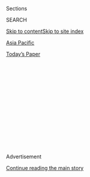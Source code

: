 <div id="app">

<div>

<div>

<div>

<div class="NYTAppHideMasthead css-1q2w90k e1suatyy0">

<div class="section css-ui9rw0 e1suatyy2">

<div class="css-eph4ug er09x8g0">

<div class="css-6n7j50">

</div>

<span class="css-1dv1kvn">Sections</span>

<div class="css-10488qs">

<span class="css-1dv1kvn">SEARCH</span>

</div>

[Skip to content](#site-content)[Skip to site index](#site-index)

</div>

<div id="masthead-section-label" class="css-1wr3we4 eaxe0e00">

[Asia
Pacific](https://www.nytimes.com/section/world/asia)

</div>

<div class="css-10698na e1huz5gh0">

</div>

</div>

<div id="masthead-bar-one" class="section hasLinks css-15hmgas e1csuq9d3">

<div class="css-uqyvli e1csuq9d0">

</div>

<div class="css-1uqjmks e1csuq9d1">

</div>

<div class="css-9e9ivx">

[](https://myaccount.nytimes.com/auth/login?response_type=cookie&client_id=vi)

</div>

<div class="css-1bvtpon e1csuq9d2">

[Today’s
Paper](https://www.nytimes.com/section/todayspaper)

</div>

</div>

</div>

</div>

<div data-aria-hidden="false">

<div id="site-content" data-role="main">

<div>

<div class="css-1aor85t" style="opacity:0.000000001;z-index:-1;visibility:hidden">

<div class="css-1hqnpie">

<div class="css-epjblv">

<span class="css-17xtcya">[Asia
Pacific](/section/world/asia)</span><span class="css-x15j1o">|</span><span class="css-fwqvlz">Ouster
of South Korean President Could Return Liberals to
Power</span>

</div>

<div class="css-k008qs">

<div class="css-1iwv8en">

<span class="css-18z7m18"></span>

<div>

</div>

</div>

<span class="css-1n6z4y">https://nyti.ms/2mbOVf4</span>

<div class="css-1705lsu">

<div class="css-4xjgmj">

<div class="css-4skfbu" data-role="toolbar" data-aria-label="Social Media Share buttons, Save button, and Comments Panel with current comment count" data-testid="share-tools">

  - 
  - 
  - 
  - 
    
    <div class="css-6n7j50">
    
    </div>

  - 

</div>

</div>

</div>

</div>

</div>

</div>

<div class="css-13pd83m">

</div>

<div id="top-wrapper" class="css-1sy8kpn">

<div id="top-slug" class="css-l9onyx">

Advertisement

</div>

[Continue reading the main
story](#after-top)

<div class="ad top-wrapper" style="text-align:center;height:100%;display:block;min-height:250px">

<div id="top" class="place-ad" data-position="top" data-size-key="top">

</div>

</div>

<div id="after-top">

</div>

</div>

<div id="sponsor-wrapper" class="css-1hyfx7x">

<div id="sponsor-slug" class="css-19vbshk">

Supported by

</div>

[Continue reading the main
story](#after-sponsor)

<div id="sponsor" class="ad sponsor-wrapper" style="text-align:center;height:100%;display:block">

</div>

<div id="after-sponsor">

</div>

</div>

<div class="css-1vkm6nb ehdk2mb0">

# Ouster of South Korean President Could Return Liberals to Power

</div>

<div class="css-79elbk" data-testid="photoviewer-wrapper">

<div class="css-z3e15g" data-testid="photoviewer-wrapper-hidden">

</div>

<div class="css-1a48zt4 ehw59r15" data-testid="photoviewer-children">

![<span class="css-16f3y1r e13ogyst0" data-aria-hidden="true">Moon
Jae-in, a presidential aspirant, at a rally against then-President Park
Geun-hye in Seoul, South Korea, in
December.</span><span class="css-cnj6d5 e1z0qqy90" itemprop="copyrightHolder"><span class="css-1ly73wi e1tej78p0">Credit...</span><span><span>Jeon
Heon-Kyun/European Pressphoto
Agency</span></span></span>](https://static01.nyt.com/images/2017/03/11/world/11Korea1/11Korea1-articleInline.jpg?quality=75&auto=webp&disable=upscale)

</div>

</div>

<div class="css-xt80pu e12qa4dv0">

<div class="css-18e8msd">

<div class="css-vp77d3 epjyd6m0">

<div class="css-1baulvz">

By [<span class="css-1baulvz last-byline" itemprop="name">Choe
Sang-Hun</span>](http://www.nytimes.com/by/choe-sang-hun)

</div>

</div>

  - March 10,
    2017

  - 
    
    <div class="css-4xjgmj">
    
    <div class="css-d8bdto" data-role="toolbar" data-aria-label="Social Media Share buttons, Save button, and Comments Panel with current comment count" data-testid="share-tools">
    
      - 
      - 
      - 
      - 
        
        <div class="css-6n7j50">
        
        </div>
    
      - 
    
    </div>
    
    </div>

</div>

</div>

<div class="section meteredContent css-1r7ky0e" name="articleBody" itemprop="articleBody">

<div class="css-1fanzo5 StoryBodyCompanionColumn">

<div class="css-53u6y8">

SEOUL, South Korea — The foes of South Korea’s likely new leaders have
called them blindly naïve, closet North Korea followers and
anti-American — an unsettling accusation in a country where the alliance
with Washington has been the military bedrock for seven decades.

Now, after being out of power for almost 10 years, the South Korean
liberal opposition is on the verge of retaking the presidency with the
historic court ruling on Friday that [ousted its conservative enemy,
President Park
Geun-hye](https://www.nytimes.com/2017/03/09/world/asia/park-geun-hye-impeached-south-korea.html),
who had been impeached in a corruption scandal.

The liberals’ presidential hopeful, Moon Jae-in, wants a profound change
in the country’s tense relations with North Korea, pushing outreach and
dialogue. He also is deeply skeptical of the hawkish stance embraced by
the conservatives and South Korea’s most important defender, the United
States.

Mr. Moon and his liberal partners are especially worried about a new
antimissile shield the Americans are installing in South Korea, citing
China’s fury over it and warning of a [standoff reminiscent of the Cuban
Missile
Crisis.](https://www.nytimes.com/2017/03/07/world/asia/korea%2Dmissile%2Ddefense%2Dchina%2Dtrump.html)

</div>

</div>

<div class="css-1fanzo5 StoryBodyCompanionColumn">

<div class="css-53u6y8">

Much has changed since South Korea’s liberals were running the country.
The North not only has amassed nuclear weapons but claims it can fit
them atop missiles. It has [successfully launched missiles that could
hit
Japan](https://www.nytimes.com/2017/03/05/world/north-korea-ballistic-missiles.html),
and could soon perfect models that could reach the United States.

North Korea now has an unpredictable 33-year-old leader, Kim Jong-un,
who styles himself in the godlike image of his grandfather, the hermetic
country’s Communist revolutionary founder. He appears even more obsessed
with nuclear weapons than his father and predecessor, [Kim
Jong-il](http://www.nytimes.com/2011/12/19/world/asia/kim-jong-il-is-dead.html?pagewanted=all),
and has threatened South Korea and its allies with pre-emptive nuclear
attack.

The challenges for Mr. Moon and his liberal partners as they push to
reclaim power in elections now scheduled for May will be how to engage
with a far more dangerous North Korea, maintain close ties with the
United States and repair relations with China, which increasingly
mistrusts the American military’s intentions.

Mr. Moon has called himself “America’s friend,” grateful that the United
States protected South Korea from communism and supported its economic
growth and democratization. The alliance with Washington is “a pillar of
our diplomacy,” he said in an interview on the eve of Ms. Park’s
court-ordered ouster.

But he also said in a recently published book that South Korea should
learn to “say no to the Americans.”

</div>

</div>

<div class="css-1fanzo5 StoryBodyCompanionColumn">

<div class="css-53u6y8">

Mr. Moon’s ascent could seriously complicate the American rush this past
week to deploy the new advanced missile-defense system, known as
[Terminal High Altitude Area
Defense](https://www.mda.mil/system/thaad.html), or Thaad, in the South.

He and his liberal associates have questioned the deployment, calling it
an unnecessary escalation of tensions on the Korean Peninsula. The
missile system would put sophisticated American weaponry on China’s
doorstep, and has infuriated the Chinese so much they are [boycotting
South Korean
brands](https://www.nytimes.com/2017/03/09/world/asia/china-lotte-thaad-south-korea.html)
and may now be less willing to use economic leverage to rein in the
North.

Ms. Park’s government considered Thaad a centerpiece in defending
against the growing North Korean missile threat. But Mr. Moon vowed to
review the deployment if elected.

“I cannot understand why there should be such a hurry with this,” he
said. “I suspect that they are trying to make it a fait accompli, make
it a political issue to be used in the election.”

As of Friday, the Trump administration had said nothing publicly about
Ms. Park’s removal and its implications for South Korea’s relations with
the United States. But Mr. Trump’s United Nations envoy, [Nikki R.
Haley, made clear this week that she sees no point in dialogue with
North Korea’s
leader](https://www.nytimes.com/2017/03/08/world/asia/china-north-korea-thaad-nuclear.html),
whom she described as “not rational,” and that the Thaad deployment was
not directed at China.

Mr. Moon said he abhorred “the ruthless dictatorial regime of North
Korea.” But he also said sanctions that the United States had enforced
with the conservatives in South Korea for a decade had failed to stop
North Korea’s nuclear weapons program, so it was time to try something
less confrontational.

</div>

</div>

<div class="css-1fanzo5 StoryBodyCompanionColumn">

<div class="css-53u6y8">

“We must embrace the North Korean people as part of the Korean nation,
and to do that, whether we like it or not, we must recognize Kim Jong-un
as their ruler and as our dialogue partner,” Mr. Moon said.

</div>

</div>

<div class="css-79elbk" data-testid="photoviewer-wrapper">

<div class="css-z3e15g" data-testid="photoviewer-wrapper-hidden">

</div>

<div class="css-1a48zt4 ehw59r15" data-testid="photoviewer-children">

![<span class="css-16f3y1r e13ogyst0" data-aria-hidden="true">President
Kim Dae-jung, left, during his historic meeting with Kim Jong-il, then
North Korea’s leader, in Pyongyang, North Korea, in
2000.</span><span class="css-cnj6d5 e1z0qqy90" itemprop="copyrightHolder"><span class="css-1ly73wi e1tej78p0">Credit...</span><span>Agence
France-Presse — Getty
Images</span></span>](https://static01.nyt.com/images/2017/03/11/world/11Korea2/11Korea2-articleInline.jpg?quality=75&auto=webp&disable=upscale)

</div>

</div>

<div class="css-1fanzo5 StoryBodyCompanionColumn">

<div class="css-53u6y8">

That idea is not entirely new. The last time the liberals were in power,
from 1998 to 2008, they pushed the so-called Sunshine Policy of
promoting aid and exchanges with North Korea in the hopes of building
trust and guiding it toward openness and nuclear disarmament.

The result was an unprecedented détente on the divided Korean Peninsula.
But the North persisted in its nuclear weapons pursuits, conducting its
first nuclear test in 2006.

It has since conducted four more. It also has demonstrated advances in
missile technology that have deeply worried not only the United States
but all countries in the region, including China, leading to multiple
sets of sanctions by the United Nations Security Council.

Analysts have said that engagement with the North is now riskier, given
the United Nations sanctions, and is likely costlier, given how much
North Korea’s nuclear stockpile has grown. But Mr. Moon said the
strategy pursued by the conservatives was simply not working.

“What have the conservative governments done, except badmouthing the
North?” he said. “If necessary, we will have to strengthen sanctions
even further, but the goal of sanctions must be to bring North Korea
back to the negotiating table.”

The possibility that Mr. Moon could become South Korea’s next president
in a few months also comes as the Trump administration is formulating a
new policy on North Korea. Ms. Haley said on Tuesday that “we’re
considering every option.”

</div>

</div>

<div class="css-1fanzo5 StoryBodyCompanionColumn">

<div class="css-53u6y8">

“I hope that Mr. Trump will come to the same conclusion as I did,” Mr.
Moon said.

As part of his outreach to the North, Mr. Moon said he would reopen the
joint-venture factory complex the two Koreas had run in the North Korean
town of Kaesong. After Mr. Kim’s government conducted a nuclear test in
January last year, Ms. Park [closed the Kaesong
venture](https://www.nytimes.com/2016/02/11/world/asia/north-south-korea-kaesong.html),
saying it violated United Nations sanctions.

Analysts of the conflict said it was premature to assess the outcome of
Ms. Park’s removal.

“A giant leap forward for South Korean democracy, a major step backward
for taming Pyongyang,” said [Lee
Sung-yoon](http://fletcher.tufts.edu/Fletcher_Directory/Directory/Faculty%20Profile?personkey=43424CD6-91DF-469E-83CC-E9DD75B6B913),
a North Korea expert at Tufts University’s Fletcher School of Law and
Diplomacy.

For the past decade, South Korea has been governed by conservative
leaders who regard anything less than unequivocal support for the
alliance with Washington and the downfall of the Kim Jong-un government
as ideologically suspect.

Their liberal adversaries would bring in a new mentality.

Mr. Moon grew up in a family that hated the Communist rule in the North
but also had roots there. His parents were among tens of thousands of
Korean War refugees on the run from Communists who were evacuated from
the North Korean port of Hungnam by retreating American Navy vessels in
the winter of 1950.

But Mr. Moon also belonged to the generation of South Koreans who shaped
their perspectives by fighting the anti-North Korean, pro-American
military dictators, like Park Chung-hee, Ms. Park’s father, who ruled
South Korea from 1961 to 1979.

In college in the 1970s, Mr. Moon said he was profoundly influenced by
Rhee Young-hee, a dissident journalist who wrote a book criticizing the
Vietnam War. The military government, which sent its troops to fight for
the Americans in Vietnam, banned the book and arrested the writer.

“Until then, we were taught to think that whatever the United States did
was justice, whatever the United States said was truth, and that whoever
argued otherwise was an evil to repel,” Mr. Moon wrote in his 2011
memoir, “Fate.” “The book helped lift the veil of falsehood.”

</div>

</div>

<div class="css-1fanzo5 StoryBodyCompanionColumn">

<div class="css-53u6y8">

Some of the old student activists, like Mr. Moon, from the 1970s and
’80s form the mainstay of the political opposition of today.

They do not want their country dragged into what they see as a hegemonic
struggle among big powers, while conservatives have no qualms about
siding with the United States in its rivalry with China. The Thaad
antimissile deployment showcased those opposing perspectives.

As the Americans pushed ahead with the deployment this week in an
apparent attempt to embed the system before a new government takes
power, China retaliated by forcing South Korean businesses there to
close and banning Chinese tourists from visiting the South.

“The United States is pushing us to the West unnecessarily, and China is
shoving us to the East unnecessarily,” said Kim Ki-jung, a political
scientist at Yonsei University in Seoul and foreign policy adviser for
Mr. Moon. “They should not push us too much; part of the Korean DNA is
resistance against big powers.”

</div>

</div>

</div>

<div>

</div>

<div>

</div>

<div>

</div>

<div>

<div id="bottom-wrapper" class="css-1ede5it">

<div id="bottom-slug" class="css-l9onyx">

Advertisement

</div>

[Continue reading the main
story](#after-bottom)

<div id="bottom" class="ad bottom-wrapper" style="text-align:center;height:100%;display:block;min-height:90px">

</div>

<div id="after-bottom">

</div>

</div>

</div>

</div>

</div>

## Site Index

<div>

</div>

## Site Information Navigation

  - [© <span>2020</span> <span>The New York Times
    Company</span>](https://help.nytimes.com/hc/en-us/articles/115014792127-Copyright-notice)

<!-- end list -->

  - [NYTCo](https://www.nytco.com/)
  - [Contact
    Us](https://help.nytimes.com/hc/en-us/articles/115015385887-Contact-Us)
  - [Work with us](https://www.nytco.com/careers/)
  - [Advertise](https://nytmediakit.com/)
  - [T Brand Studio](http://www.tbrandstudio.com/)
  - [Your Ad
    Choices](https://www.nytimes.com/privacy/cookie-policy#how-do-i-manage-trackers)
  - [Privacy](https://www.nytimes.com/privacy)
  - [Terms of
    Service](https://help.nytimes.com/hc/en-us/articles/115014893428-Terms-of-service)
  - [Terms of
    Sale](https://help.nytimes.com/hc/en-us/articles/115014893968-Terms-of-sale)
  - [Site
    Map](https://spiderbites.nytimes.com)
  - [Help](https://help.nytimes.com/hc/en-us)
  - [Subscriptions](https://www.nytimes.com/subscription?campaignId=37WXW)

</div>

</div>

</div>

</div>
